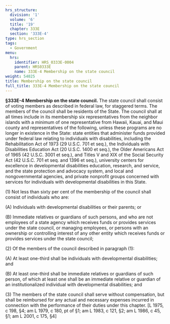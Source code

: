 ```yaml
---
hrs_structure:
  division: '1'
  volume: '6'
  title: '19'
  chapter: 333E
  section: '333E-4'
type: hrs_section
tags:
  - Government
menu:
  hrs:
    identifier: HRS_0333E-0004
    parent: HRS0333E
    name: 333E-4 Membership on the state council
weight: 54025
title: Membership on the state council
full_title: 333E-4 Membership on the state council
---
```

**§333E-4 Membership on the state council.** The state council shall consist of voting members as described in federal law, for staggered terms. The members of the council shall be residents of the State. The council shall at all times include in its membership six representatives from the neighbor islands with a minimum of one representative from Hawaii, Kauai, and Maui county and representatives of the following, unless these programs are no longer in existence in the State: state entities that administer funds provided under federal law relating to individuals with disabilities, including the Rehabilitation Act of 1973 (29 U.S.C. 701 et seq.), the Individuals with Disabilities Education Act (20 U.S.C. 1400 et seq.), the Older Americans Act of 1965 (42 U.S.C. 3001 et seq.), and Titles V and XIX of the Social Security Act (42 U.S.C. 701 et seq. and 1396 et seq.), university centers for excellence in developmental disabilities education, research, and service, and the state protection and advocacy system, and local and nongovernmental agencies, and private nonprofit groups concerned with services for individuals with developmental disabilities in this State.

(1) Not less than sixty per cent of the membership of the council shall consist of individuals who are:

(A) Individuals with developmental disabilities or their parents; or

(B) Immediate relatives or guardians of such persons, and who are not employees of a state agency which receives funds or provides services under the state council, or managing employees, or persons with an ownership or controlling interest of any other entity which receives funds or provides services under the state council;

(2) Of the members of the council described in paragraph (1):

(A) At least one-third shall be individuals with developmental disabilities; and

(B) At least one-third shall be immediate relatives or guardians of such person, of which at least one shall be an immediate relative or guardian of an institutionalized individual with developmental disabilities; and

(3) The members of the state council shall serve without compensation, but shall be reimbursed for any actual and necessary expenses incurred in connection with the performance of their duties under this chapter. [L 1975, c 198, §4; am L 1979, c 180, pt of §1; am L 1983, c 121, §2; am L 1986, c 45, §1; am L 2001, c 175, §4]